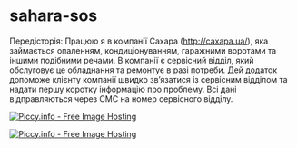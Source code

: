 # sahara-sos
Передісторія: Працюю я в компанії Сахара (http://caxapa.ua/), яка займається опаленням, кондиціонуванням, гаражними воротами та іншими подібними речами. В компанії є сервісний відділ, який обслуговує це обладнання та ремонтує в разі потреби. 
Дей додаток допоможе клієнту компанії швидко зв’язатися із сервісним відділом та надати першу коротку інформацію про проблему. Всі дані відправляються через СМС на номер сервісного відділу.

<a href="http://piccy.info/view3/9610269/6632a732e1b034784e1483726035b640/1200/" target="_blank"><img src="http://i.piccy.info/i9/57bae9fed34942299f0044db1ff87ce7/1459193848/83806/456596/1_800.jpg" alt="Piccy.info - Free Image Hosting" border="0" /></a><a href="http://i.piccy.info/a3c/2016-03-28-19-37/i9-9610269/800x450-r" target="_blank"><img src="http://i.piccy.info/a3/2016-03-28-19-37/i9-9610269/800x450-r/i.gif" alt="" border="0" /></a>

<a href="http://piccy.info/view3/9610272/db7133602bf31819d14eb0626fec7107/1200/" target="_blank"><img src="http://i.piccy.info/i9/fea61a171d9f02e966498bd08b289221/1459193867/68795/456596/2_800.jpg" alt="Piccy.info - Free Image Hosting" border="0" /></a><a href="http://i.piccy.info/a3c/2016-03-28-19-37/i9-9610272/800x450-r" target="_blank"><img src="http://i.piccy.info/a3/2016-03-28-19-37/i9-9610272/800x450-r/i.gif" alt="" border="0" /></a>
